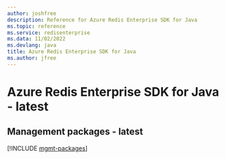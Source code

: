 ```yaml
---
author: joshfree
description: Reference for Azure Redis Enterprise SDK for Java
ms.topic: reference
ms.service: redisenterprise
ms.data: 11/02/2022
ms.devlang: java
title: Azure Redis Enterprise SDK for Java
ms.author: jfree
---
```

# Azure Redis Enterprise SDK for Java - latest

## Management packages - latest
[!INCLUDE [mgmt-packages](redis-enterprise-mgmt-index.md)]